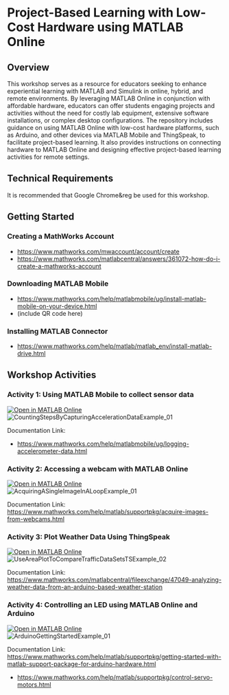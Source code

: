 # Project-Based Learning with Low-Cost Hardware using MATLAB Online

## Overview
This workshop serves as a resource for educators seeking to enhance experiential learning with MATLAB and Simulink in online, hybrid, and remote environments. By leveraging MATLAB Online in conjunction with affordable hardware, educators can offer students engaging projects and activities without the need for costly lab equipment, extensive software installations, or complex desktop configurations. The repository includes guidance on using MATLAB Online with low-cost hardware platforms, such as Arduino, and other devices via MATLAB Mobile and ThingSpeak, to facilitate project-based learning. It also provides instructions on connecting hardware to MATLAB Online and designing effective project-based learning activities for remote settings.

## Technical Requirements
It is recommended that Google Chrome&reg be used for this workshop.

## Getting Started
### Creating a MathWorks Account
- https://www.mathworks.com/mwaccount/account/create
- https://www.mathworks.com/matlabcentral/answers/361072-how-do-i-create-a-mathworks-account

### Downloading MATLAB Mobile
- https://www.mathworks.com/help/matlabmobile/ug/install-matlab-mobile-on-your-device.html
- (include QR code here)

### Installing MATLAB Connector
- https://www.mathworks.com/help/matlab/matlab_env/install-matlab-drive.html


## Workshop Activities
### Activity 1: Using MATLAB Mobile to collect sensor data
[![Open in MATLAB Online](https://www.mathworks.com/images/responsive/global/open-in-matlab-online.svg)](https://matlab.mathworks.com/open/github/v1?repo=nrobertsMW/Low-Cost-Hardware-with-MATLAB-Online&file=LoggingAccelerometerDataExample)<br />
![CountingStepsByCapturingAccelerationDataExample_01](https://github.com/user-attachments/assets/1448d72b-6a22-4f92-ab6c-c95b855fa7b7)

Documentation Link:<br />
- https://www.mathworks.com/help/matlabmobile/ug/logging-accelerometer-data.html

### Activity 2: Accessing a webcam with MATLAB Online
[![Open in MATLAB Online](https://www.mathworks.com/images/responsive/global/open-in-matlab-online.svg)](https://matlab.mathworks.com/open/github/v1?repo=nrobertsMW/Low-Cost-Hardware-with-MATLAB-Online&file=AcquiringASingleImageInALoopExample.mlx)<br />
![AcquiringASingleImageInALoopExample_01](https://github.com/user-attachments/assets/aacf9bb1-4452-40f6-a4a0-7a648886e218)<br />

Documentation Link:<br />
https://www.mathworks.com/help/matlab/supportpkg/acquire-images-from-webcams.html

### Activity 3: Plot Weather Data Using ThingSpeak 
[![Open in MATLAB Online](https://www.mathworks.com/images/responsive/global/open-in-matlab-online.svg)](https://matlab.mathworks.com/open/github/v1?repo=nrobertsMW/Low-Cost-Hardware-with-MATLAB-Online&file=UseAreaPlotToCompareTrafficDataSetsTSExample)<br />
![UseAreaPlotToCompareTrafficDataSetsTSExample_02](https://github.com/user-attachments/assets/5086fd60-ac04-4b5d-a138-e9f02747f8a6)<br />

Documentation Link:<br />
https://www.mathworks.com/matlabcentral/fileexchange/47049-analyzing-weather-data-from-an-arduino-based-weather-station


### Activity 4: Controlling an LED using MATLAB Online and Arduino
[![Open in MATLAB Online](https://www.mathworks.com/images/responsive/global/open-in-matlab-online.svg)](https://matlab.mathworks.com/open/github/v1?repo=nrobertsMW/Low-Cost-Hardware-with-MATLAB-Online&file=ArduinoGettingStartedExample.mlx)<br />
![ArduinoGettingStartedExample_01](https://github.com/user-attachments/assets/f454627e-ceac-4161-b3d6-21557bbf61fb)<br />

Documentation Link:<br />
https://www.mathworks.com/help/matlab/supportpkg/getting-started-with-matlab-support-package-for-arduino-hardware.html
- https://www.mathworks.com/help/matlab/supportpkg/control-servo-motors.html
